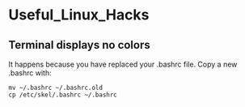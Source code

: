 # Useful_Linux_Hacks
  
## Terminal displays no colors
It happens because you have replaced your .bashrc file.
Copy a new .bashrc with:
```
mv ~/.bashrc ~/.bashrc.old
cp /etc/skel/.bashrc ~/.bashrc
```
